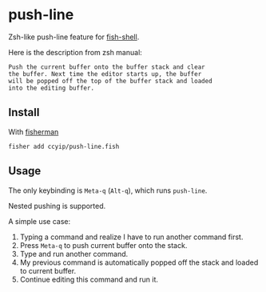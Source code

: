 # push-line

Zsh-like push-line feature for [fish-shell].

Here is the description from zsh manual:

```
Push the current buffer onto the buffer stack and clear
the buffer. Next time the editor starts up, the buffer
will be popped off the top of the buffer stack and loaded
into the editing buffer.
```

## Install

With [fisherman]

```
fisher add ccyip/push-line.fish
```

## Usage

The only keybinding is `Meta-q` (`Alt-q`), which runs `push-line`.

Nested pushing is supported.

A simple use case:

1. Typing a command and realize I have to run another command first.
2. Press `Meta-q` to push current buffer onto the stack.
3. Type and run another command.
4. My previous command is automatically popped off the stack and loaded to current buffer.
5. Continue editing this command and run it.

[fish-shell]: https://github.com/fish-shell/fish-shell
[fisherman]: https://github.com/fisherman/fisherman
